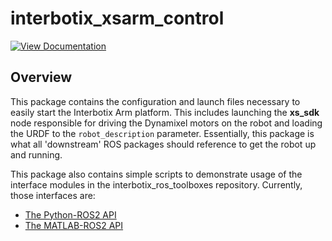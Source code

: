 # interbotix_xsarm_control

[![View Documentation](https://trossenrobotics.com/docs/docs_button.svg)](https://www.trossenrobotics.com/docs/interbotix_xsarms/ros2_packages/arm_control.html)

## Overview

This package contains the configuration and launch files necessary to easily start the Interbotix Arm platform. This includes launching the **xs_sdk** node responsible for driving the Dynamixel motors on the robot and loading the URDF to the `robot_description` parameter. Essentially, this package is what all 'downstream' ROS packages should reference to get the robot up and running.

This package also contains simple scripts to demonstrate usage of the interface modules in the interbotix_ros_toolboxes repository. Currently, those interfaces are:

- [The Python-ROS2 API](demos/python_ros2_api/)
- [The MATLAB-ROS2 API](demos/matlab_ros2_api/)
